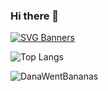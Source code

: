### Hi there 👋

[![SVG Banners](https://svg-banners.vercel.app/api?type=glitch&text1=RoboticsEngineer&width=800&height=400)](https://github.com/Akshay090/svg-banners)

![Top Langs](https://github-readme-stats.vercel.app/api/top-langs/?username=danawentbananas&hide_progress=true)

<p><img align="center" src="https://github-readme-streak-stats.herokuapp.com/?user=danawentbananas&" alt="DanaWentBananas" /></p>
